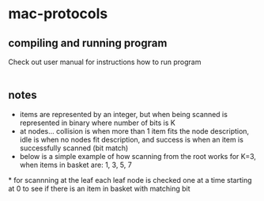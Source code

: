 # mac-protocols

## compiling and running program
Check out user manual for instructions how to run program <br><br>

## notes
* items are represented by an integer, but when being scanned is represented in binary where number of bits is K
* at nodes... collision is when more than 1 item fits  the node description, idle is when no nodes fit description, and success is when an item is successfully scanned (bit match)
* below is a simple example of how scanning from the root works for K=3, when items in basket are: 1, 3, 5, 7
 <insert picture here>
* for scannning at the leaf each leaf node is checked one at a time starting at 0 to see if there is an item in basket with matching bit
